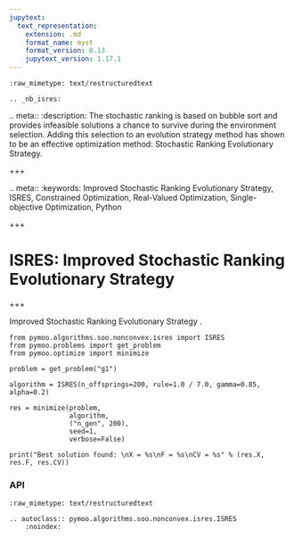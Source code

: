 ```yaml
---
jupytext:
  text_representation:
    extension: .md
    format_name: myst
    format_version: 0.13
    jupytext_version: 1.17.1
---
```


```{raw-cell}
:raw_mimetype: text/restructuredtext

.. _nb_isres:
```

.. meta::
   :description: The stochastic ranking is based on bubble sort and provides infeasible solutions a chance to survive during the environment selection. Adding this selection to an evolution strategy method has shown to be an effective optimization method: Stochastic Ranking Evolutionary Strategy.

+++

.. meta::
   :keywords: Improved Stochastic Ranking Evolutionary Strategy, ISRES,  Constrained Optimization, Real-Valued Optimization, Single-objective Optimization, Python

+++

# ISRES: Improved Stochastic Ranking Evolutionary Strategy

+++

Improved Stochastic Ranking Evolutionary Strategy <cite data-cite="isres"></cite>.

```{code-cell} ipython3
from pymoo.algorithms.soo.nonconvex.isres import ISRES
from pymoo.problems import get_problem
from pymoo.optimize import minimize

problem = get_problem("g1")

algorithm = ISRES(n_offsprings=200, rule=1.0 / 7.0, gamma=0.85, alpha=0.2)

res = minimize(problem,
               algorithm,
               ("n_gen", 200),
               seed=1,
               verbose=False)

print("Best solution found: \nX = %s\nF = %s\nCV = %s" % (res.X, res.F, res.CV))
```

### API

```{raw-cell}
:raw_mimetype: text/restructuredtext

.. autoclass:: pymoo.algorithms.soo.nonconvex.isres.ISRES
    :noindex:
```

